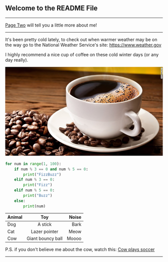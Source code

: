 ## Welcome to the README File

___

[Page Two](PageTwo.md) will tell you a little more about me!

___

It's been pretty cold lately, to check out when warmer weather may be on the way go to the National Weather Service's site: https://www.weather.gov

I highly recommend a nice cup of coffee on these cold winter days (or any day really).

 ![Coffee](coffee.jpg)


```python
for num in range(1, 100):
    if num % 3 == 0 and num % 5 == 0:
        print("FizzBuzz")
    elif num % 3 == 0:
        print("Fizz")
    elif num % 5 == 0:
        print("Buzz")
    else:
        print(num)
```
| Animal        | Toy           | Noise  |
| ------------- |:-------------:| -----:|
| Dog           | A stick | Bark |
| Cat           | Lazer pointer     |  Meow |
| Cow           | Giant bouncy ball    |    Moooo |

P.S. if you don't believe me about the cow, watch this: [Cow plays soccer](https://www.youtube.com/watch?v=59onAKs2OtE)

___

